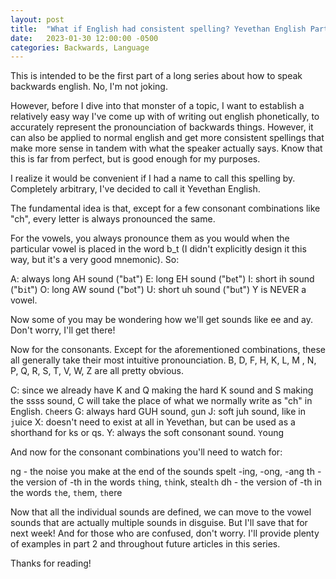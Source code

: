 ```yaml
---
layout: post
title:  "What if English had consistent spelling? Yevethan English Part 1"
date:   2023-01-30 12:00:00 -0500
categories: Backwards, Language
---
```


This is intended to be the first part of a long series about how to speak backwards english. No, I'm not joking.

However, before I dive into that monster of a topic, I want to establish a relatively easy way I've come up with of writing out english phonetically, to accurately represent the pronounciation of backwards things. However, it can also be applied to normal english and get more consistent spellings that make more sense in tandem with what the speaker actually says. Know that this is far from perfect, but is good enough for my purposes.

I realize it would be convenient if I had a name to call this spelling by. Completely arbitrary, I've decided to call it Yevethan English.

The fundamental idea is that, except for a few consonant combinations like "ch", every letter is always pronounced the same. 

For the vowels, you always pronounce them as you would when the particular vowel is placed in the word b_t (I didn't explicitly design it this way, but it's a very good mnemonic). So:

A: always long AH sound ("b`a`t")
E: long EH sound ("b`e`t")
I: short ih sound ("b`i`t")
O: long AW sound ("b`o`t")
U: short uh sound ("b`u`t")
Y is NEVER a vowel. 

Now some of you may be wondering how we'll get sounds like ee and ay. Don't worry, I'll get there!

Now for the consonants. Except for the aforementioned combinations, these all generally take their most intuitive pronounciation.
B, D, F, H, K, L, M , N, P, Q, R, S, T, V, W, Z are all pretty obvious.

C: since we already have K and Q making the hard K sound and S making the ssss sound, C will take the place of what we normally write as "ch" in English. `Ch`eers
G: always hard GUH sound, `g`un
J: soft juh sound, like in `j`uice
X: doesn't need to exist at all in Yevethan, but can be used as a shorthand for ks or qs.
Y: always the soft consonant sound. `Y`oung

And now for the consonant combinations you'll need to watch for:

ng - the noise you make at the end of the sounds spelt -ing, -ong, -ang
th - the version of -th in the words `th`ing, `th`ink, steal`th`
dh - the version of -th in the words `th`e, `th`em, `th`ere

Now that all the individual sounds are defined, we can move to the vowel sounds that are actually multiple sounds in disguise. But I'll save that for next week! And for those who are confused, don't worry. I'll provide plenty of examples in part 2 and throughout future articles in this series.

Thanks for reading!





